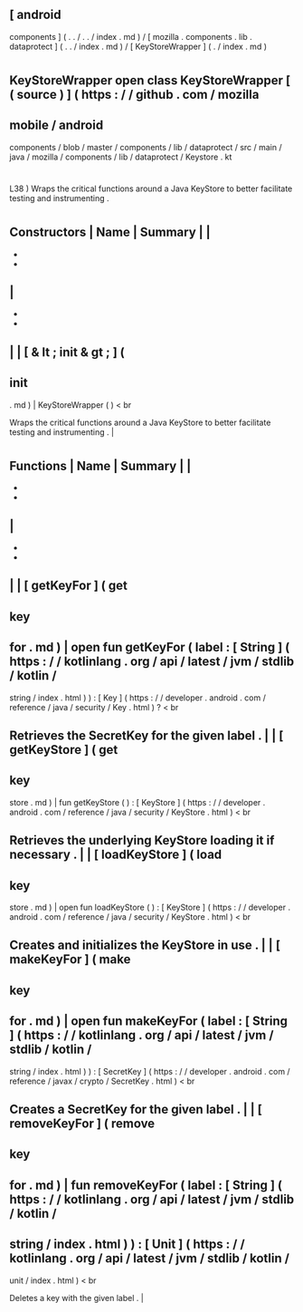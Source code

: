 [
android
-
components
]
(
.
.
/
.
.
/
index
.
md
)
/
[
mozilla
.
components
.
lib
.
dataprotect
]
(
.
.
/
index
.
md
)
/
[
KeyStoreWrapper
]
(
.
/
index
.
md
)
#
KeyStoreWrapper
open
class
KeyStoreWrapper
[
(
source
)
]
(
https
:
/
/
github
.
com
/
mozilla
-
mobile
/
android
-
components
/
blob
/
master
/
components
/
lib
/
dataprotect
/
src
/
main
/
java
/
mozilla
/
components
/
lib
/
dataprotect
/
Keystore
.
kt
#
L38
)
Wraps
the
critical
functions
around
a
Java
KeyStore
to
better
facilitate
testing
and
instrumenting
.
#
#
#
Constructors
|
Name
|
Summary
|
|
-
-
-
|
-
-
-
|
|
[
&
lt
;
init
&
gt
;
]
(
-
init
-
.
md
)
|
KeyStoreWrapper
(
)
<
br
>
Wraps
the
critical
functions
around
a
Java
KeyStore
to
better
facilitate
testing
and
instrumenting
.
|
#
#
#
Functions
|
Name
|
Summary
|
|
-
-
-
|
-
-
-
|
|
[
getKeyFor
]
(
get
-
key
-
for
.
md
)
|
open
fun
getKeyFor
(
label
:
[
String
]
(
https
:
/
/
kotlinlang
.
org
/
api
/
latest
/
jvm
/
stdlib
/
kotlin
/
-
string
/
index
.
html
)
)
:
[
Key
]
(
https
:
/
/
developer
.
android
.
com
/
reference
/
java
/
security
/
Key
.
html
)
?
<
br
>
Retrieves
the
SecretKey
for
the
given
label
.
|
|
[
getKeyStore
]
(
get
-
key
-
store
.
md
)
|
fun
getKeyStore
(
)
:
[
KeyStore
]
(
https
:
/
/
developer
.
android
.
com
/
reference
/
java
/
security
/
KeyStore
.
html
)
<
br
>
Retrieves
the
underlying
KeyStore
loading
it
if
necessary
.
|
|
[
loadKeyStore
]
(
load
-
key
-
store
.
md
)
|
open
fun
loadKeyStore
(
)
:
[
KeyStore
]
(
https
:
/
/
developer
.
android
.
com
/
reference
/
java
/
security
/
KeyStore
.
html
)
<
br
>
Creates
and
initializes
the
KeyStore
in
use
.
|
|
[
makeKeyFor
]
(
make
-
key
-
for
.
md
)
|
open
fun
makeKeyFor
(
label
:
[
String
]
(
https
:
/
/
kotlinlang
.
org
/
api
/
latest
/
jvm
/
stdlib
/
kotlin
/
-
string
/
index
.
html
)
)
:
[
SecretKey
]
(
https
:
/
/
developer
.
android
.
com
/
reference
/
javax
/
crypto
/
SecretKey
.
html
)
<
br
>
Creates
a
SecretKey
for
the
given
label
.
|
|
[
removeKeyFor
]
(
remove
-
key
-
for
.
md
)
|
fun
removeKeyFor
(
label
:
[
String
]
(
https
:
/
/
kotlinlang
.
org
/
api
/
latest
/
jvm
/
stdlib
/
kotlin
/
-
string
/
index
.
html
)
)
:
[
Unit
]
(
https
:
/
/
kotlinlang
.
org
/
api
/
latest
/
jvm
/
stdlib
/
kotlin
/
-
unit
/
index
.
html
)
<
br
>
Deletes
a
key
with
the
given
label
.
|
